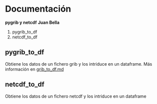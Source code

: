 # Documentación

**pygrib y netcdf**
**Juan Bella**

1. pygrib\_to\_df
2. netcdf\_to\_df

## pygrib\_to\_df
Obtiene los datos de un fichero grib y los intriduce en un dataframe. Más información en [grib_to_df.md](grib_to_df.md)

## netcdf\_to\_df
Obtiene los datos de un fichero netcdf y los intriduce en un dataframe
